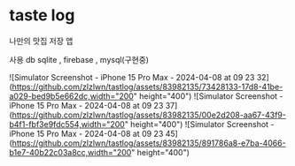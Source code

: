# taste log
나만의 맛집 저장 앱



사용 db 
sqlite , firebase , mysql(구현중)

![Simulator Screenshot - iPhone 15 Pro Max - 2024-04-08 at 09 23 32](https://github.com/zlzlwn/tastlog/assets/83982135/73428133-17d8-41be-a029-bed9b5e662dc,width="200" height="400")
![Simulator Screenshot - iPhone 15 Pro Max - 2024-04-08 at 09 23 37](https://github.com/zlzlwn/tastlog/assets/83982135/00e2d208-aa67-43f9-b4f1-fbf3e9fdc554,width="200" height="400")
![Simulator Screenshot - iPhone 15 Pro Max - 2024-04-08 at 09 23 45](https://github.com/zlzlwn/tastlog/assets/83982135/891786a8-e7ba-4066-b1e7-40b22c03a8cc,width="200" height="400")

